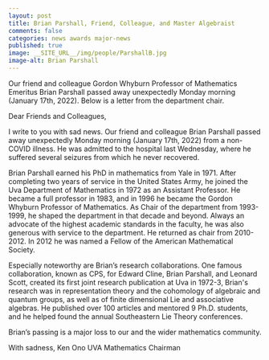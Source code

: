 ```yaml
---
layout: post
title: Brian Parshall, Friend, Colleague, and Master Algebraist
comments: false
categories: news awards major-news
published: true
image: __SITE_URL__/img/people/ParshallB.jpg
image-alt: Brian Parshall
---
```


Our friend and colleague Gordon Whyburn Professor of Mathematics Emeritus Brian Parshall passed away unexpectedly Monday morning (January 17th, 2022). Below is a letter from the department chair.

<!--more-->

Dear Friends and Colleagues,

I write to you with sad news. Our friend and colleague Brian Parshall passed away unexpectedly Monday morning (January 17th, 2022) from a non-COVID illness. He was admitted to the hospital last Wednesday, where he suffered several seizures from which he never recovered. 

Brian Parshall earned his PhD in mathematics from Yale in 1971. After completing two years of service in the United States Army, he joined the Uva Department of Mathematics in 1972 as an Assistant Professor. He became a full professor in 1983, and in 1996 he became the Gordon Whyburn Professor of Mathematics. As Chair of the department from 1993-1999, he shaped the department in that decade and beyond. Always an advocate of the highest academic standards in the faculty, he was also generous with service to the department. He returned as chair from 2010-2012. In 2012 he was named a Fellow of the American Mathematical Society.

Especially noteworthy are Brian’s research collaborations. One famous collaboration, known as CPS, for Edward Cline, Brian Parshall, and Leonard Scott, created its first joint research publication at Uva in 1972-3, Brian's research was in representation theory and the cohomology of algebraic and quantum groups, as well as of finite dimensional Lie and associative algebras. He published over 100 articles and mentored 9 Ph.D. students, and  he helped found the annual Southeastern Lie Theory conferences.

Brian’s passing is a major loss to our and the wider mathematics community.

With sadness,
Ken Ono
UVA Mathematics Chairman


